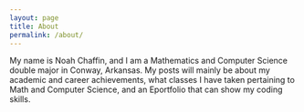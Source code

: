 ```yaml
---
layout: page
title: About 
permalink: /about/
---
```


My name is Noah Chaffin, and I am a Mathematics and Computer Science double major in Conway, Arkansas. 
My posts will mainly be about my academic and career achievements, what classes I have taken pertaining to Math and Computer Science, 
and an Eportfolio that can show my coding skills.